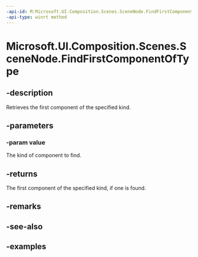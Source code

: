 ```yaml
---
-api-id: M:Microsoft.UI.Composition.Scenes.SceneNode.FindFirstComponentOfType(Microsoft.UI.Composition.Scenes.SceneComponentType)
-api-type: winrt method
---
```


<!-- Method syntax.
public SceneComponent SceneNode.FindFirstComponentOfType(SceneComponentType value)
-->

# Microsoft.UI.Composition.Scenes.SceneNode.FindFirstComponentOfType

## -description

Retrieves the first component of the specified kind.

## -parameters
### -param value

The kind of component to find.

## -returns

The first component of the specified kind, if one is found.

## -remarks

## -see-also

## -examples

